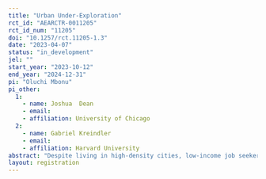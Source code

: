 ```yaml
---
title: "Urban Under-Exploration"
rct_id: "AEARCTR-0011205"
rct_id_num: "11205"
doi: "10.1257/rct.11205-1.3"
date: "2023-04-07"
status: "in_development"
jel: ""
start_year: "2023-10-12"
end_year: "2024-12-31"
pi: "Oluchi Mbonu"
pi_other:
  1:
    - name: Joshua  Dean
    - email: 
    - affiliation: University of Chicago
  2:
    - name: Gabriel Kreindler
    - email: 
    - affiliation: Harvard University
abstract: "Despite living in high-density cities, low-income job seekers might only be familiar with a small number of urban locations. We will use a field experiment in Nairobi, Kenya to document how exploration frictions may limit the potential benefits of cities. Residents of informal settlements in Nairobi have never been to many neighborhoods near their homes; on average a respondent has not been to 1 in 3 of the neighborhoods within the distance that they travel for work. Additionally, respondents are reluctant to travel to neighborhoods they have not been to previously; conditional on neighborhood fixed effects, respondents must be paid more in order to accept work in an unfamiliar location. Through our experiment, we will test whether certain behavioral biases amplify this effect. We will then test whether inducing familiarity with neighborhoods reduces the familiarity premium and increases demand for job search in previously unfamiliar, but known, locations."
layout: registration
---
```


